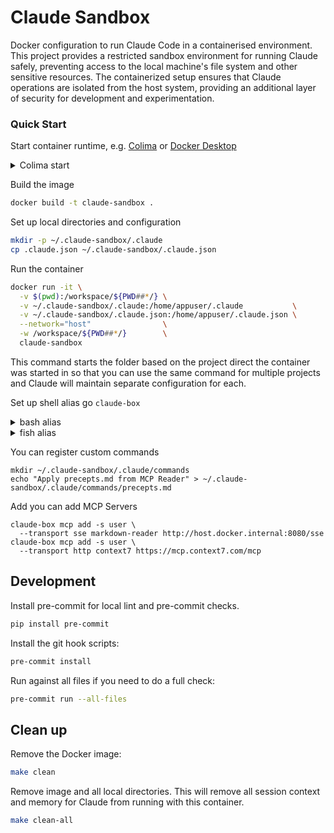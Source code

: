 # Claude Sandbox

Docker configuration to run Claude Code in a containerised environment. This project provides a restricted sandbox environment for running Claude safely, preventing access to the local machine's file system and other sensitive resources. The containerized setup ensures that Claude operations are isolated from the host system, providing an additional layer of security for development and experimentation.

### Quick Start

Start container runtime, e.g. [Colima](https://github.com/abiosoft/colima) or [Docker Desktop](https://www.docker.com/products/docker-desktop/)

<details>

<summary>Colima start</summary>

```sh
colima start
```

</details>

Build the image

```sh
docker build -t claude-sandbox .
```

Set up local directories and configuration

```sh
mkdir -p ~/.claude-sandbox/.claude
cp .claude.json ~/.claude-sandbox/.claude.json
```

Run the container

```sh
docker run -it \
  -v $(pwd):/workspace/${PWD##*/} \
  -v ~/.claude-sandbox/.claude:/home/appuser/.claude           \
  -v ~/.claude-sandbox/.claude.json:/home/appuser/.claude.json \
  --network="host"                \
  -w /workspace/${PWD##*/}        \
  claude-sandbox
```

This command starts the folder based on the project direct the container was
started in so that you can use the same command for multiple projects and Claude
will maintain separate configuration for each.

Set up shell alias go `claude-box`

<details>
<summary>bash alias</summary>

Add this to your `~/.bashrc` or `~/.bash_profile`:

```bash
alias claude-box='docker run -it  \
  -v $(pwd):/workspace/${PWD##*/} \
  -v ~/.claude-sandbox/.claude:/home/appuser/.claude \
  -v ~/.claude-sandbox/.claude.json:/home/appuser/.claude.json \
  --network="host"                \
  -w /workspace/${PWD##*/}        \
  claude-sandbox'
```

Then reload your shell configuration:

```bash
source ~/.bashrc
```

</details>

<details>
<summary>fish alias</summary>

```fish
function claude-box
    docker run -it \
        -v $(pwd):/workspace/(path basename $PWD)        \
        -v ~/.claude-sandbox/.claude:/home/appuser/.claude \
        -v ~/.claude-sandbox/.claude.json:/home/appuser/.claude.json \
        -w /workspace/(path basename $PWD)               \
        claude-sandbox $argv
end
```

</details>

You can register custom commands

```
mkdir ~/.claude-sandbox/.claude/commands
echo "Apply precepts.md from MCP Reader" > ~/.claude-sandbox/.claude/commands/precepts.md
```

Add you can add MCP Servers

```
claude-box mcp add -s user \
  --transport sse markdown-reader http://host.docker.internal:8080/sse
claude-box mcp add -s user \
  --transport http context7 https://mcp.context7.com/mcp
```

## Development

Install pre-commit for local lint and pre-commit checks.

```bash
pip install pre-commit
```

Install the git hook scripts:

```bash
pre-commit install
```

Run against all files if you need to do a full check:

```bash
pre-commit run --all-files
```

## Clean up

Remove the Docker image:

```sh
make clean
```

Remove image and all local directories. This will remove all session context and
memory for Claude from running with this container.

```sh
make clean-all
```
